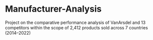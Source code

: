 # Manufacturer-Analysis
Project on the comparative performance analysis of VanArsdel and 13 competitors within the scope of 2,412 products sold across 7 countries (2014–2022)
